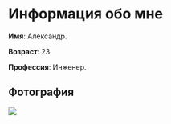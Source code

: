 # Информация обо мне

**Имя**: Александр.

**Возраст**: 23.

**Профессия**: Инженер.

## Фотография

![](https://catherineasquithgallery.com/uploads/posts/2021-02/1612275633_70-p-kot-na-fioletovom-fone-83.jpg)
